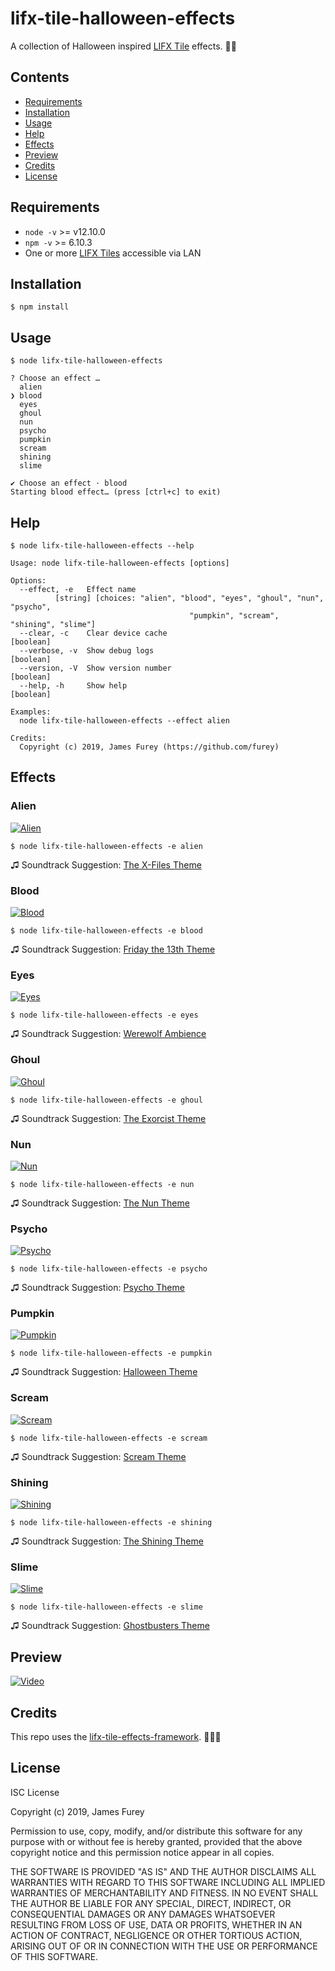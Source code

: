 # lifx-tile-halloween-effects

A collection of Halloween inspired [LIFX Tile](https://www.lifx.com/collections/creative-tiles) effects. 🎃💀

## Contents

- [Requirements](#requirements)
- [Installation](#installation)
- [Usage](#usage)
- [Help](#help)
- [Effects](#effects)
- [Preview](#preview)
- [Credits](#credits)
- [License](#license)

## Requirements

- `node -v` >= v12.10.0
- `npm -v` >= 6.10.3
- One or more [LIFX Tiles](https://www.lifx.com/collections/creative-tiles) accessible via LAN

## Installation

```console
$ npm install
```

## Usage

```console
$ node lifx-tile-halloween-effects

? Choose an effect …
  alien
❯ blood
  eyes
  ghoul
  nun
  psycho
  pumpkin
  scream
  shining
  slime

✔ Choose an effect · blood
Starting blood effect… (press [ctrl+c] to exit)
```

## Help

```console
$ node lifx-tile-halloween-effects --help

Usage: node lifx-tile-halloween-effects [options]

Options:
  --effect, -e   Effect name
          [string] [choices: "alien", "blood", "eyes", "ghoul", "nun", "psycho",
                                        "pumpkin", "scream", "shining", "slime"]
  --clear, -c    Clear device cache                                    [boolean]
  --verbose, -v  Show debug logs                                       [boolean]
  --version, -V  Show version number                                   [boolean]
  --help, -h     Show help                                             [boolean]

Examples:
  node lifx-tile-halloween-effects --effect alien

Credits:
  Copyright (c) 2019, James Furey (https://github.com/furey)
```

## Effects

### Alien

[![Alien](./assets/readme/alien.gif)](https://www.youtube.com/watch?g7TShjbeDuw&t=2s)

```console
$ node lifx-tile-halloween-effects -e alien
```

♫ Soundtrack Suggestion: [The X-Files Theme](https://youtu.be/j2d6T5G2rrY)

### Blood

[![Blood](./assets/readme/blood.gif)](https://www.youtube.com/watch?v=g7TShjbeDuw&t=25s)

```console
$ node lifx-tile-halloween-effects -e blood
```

♫ Soundtrack Suggestion: [Friday the 13th Theme](https://youtu.be/xR8oke8rzp8)

### Eyes

[![Eyes](./assets/readme/eyes.gif)](https://www.youtube.com/watch?v=g7TShjbeDuw&t=47s)

```console
$ node lifx-tile-halloween-effects -e eyes
```

♫ Soundtrack Suggestion: [Werewolf Ambience](https://youtu.be/wWIMQZjZY-E)

### Ghoul

[![Ghoul](./assets/readme/ghoul.gif)](https://www.youtube.com/watch?v=g7TShjbeDuw&t=68s)

```console
$ node lifx-tile-halloween-effects -e ghoul
```

♫ Soundtrack Suggestion: [The Exorcist Theme](https://youtu.be/1hbQpjYtbps)

### Nun

[![Nun](./assets/readme/nun.gif)](https://www.youtube.com/watch?v=g7TShjbeDuw&t=91s)

```console
$ node lifx-tile-halloween-effects -e nun
```

♫ Soundtrack Suggestion: [The Nun Theme](https://youtu.be/s4AF3q51Ius)

### Psycho

[![Psycho](./assets/readme/psycho.gif)](https://www.youtube.com/watch?v=g7TShjbeDuw&t=113s)

```console
$ node lifx-tile-halloween-effects -e psycho
```

♫ Soundtrack Suggestion: [Psycho Theme](https://youtu.be/Me-VhC9ieh0)

### Pumpkin

[![Pumpkin](./assets/readme/pumpkin.gif)](https://www.youtube.com/watch?v=g7TShjbeDuw&t=135s)

```console
$ node lifx-tile-halloween-effects -e pumpkin
```

♫ Soundtrack Suggestion: [Halloween Theme](https://youtu.be/pT4FY3NrhGg)

### Scream

[![Scream](./assets/readme/scream.gif)](https://www.youtube.com/watch?v=g7TShjbeDuw&t=157s)

```console
$ node lifx-tile-halloween-effects -e scream
```

♫ Soundtrack Suggestion: [Scream Theme](https://youtu.be/l4Rzp8_M_lU?t=109)

### Shining

[![Shining](./assets/readme/shining.gif)](https://www.youtube.com/watch?v=g7TShjbeDuw&t=179s)

```console
$ node lifx-tile-halloween-effects -e shining
```

♫ Soundtrack Suggestion: [The Shining Theme](https://youtu.be/g_nsZ8yt1KA)

### Slime

[![Slime](./assets/readme/slime.gif)](https://www.youtube.com/watch?v=g7TShjbeDuw&t=201s)

```console
$ node lifx-tile-halloween-effects -e slime
```

♫ Soundtrack Suggestion: [Ghostbusters Theme](https://youtu.be/9J9haehfQeg)

## Preview

[![Video](./assets/readme/video.png)](https://www.youtube.com/watch?v=g7TShjbeDuw)

## Credits

This repo uses the [lifx-tile-effects-framework](https://github.com/furey/lifx-tile-effects-framework). 👨‍🔬💡

## License

ISC License

Copyright (c) 2019, James Furey

Permission to use, copy, modify, and/or distribute this software for any
purpose with or without fee is hereby granted, provided that the above
copyright notice and this permission notice appear in all copies.

THE SOFTWARE IS PROVIDED "AS IS" AND THE AUTHOR DISCLAIMS ALL WARRANTIES
WITH REGARD TO THIS SOFTWARE INCLUDING ALL IMPLIED WARRANTIES OF
MERCHANTABILITY AND FITNESS. IN NO EVENT SHALL THE AUTHOR BE LIABLE FOR
ANY SPECIAL, DIRECT, INDIRECT, OR CONSEQUENTIAL DAMAGES OR ANY DAMAGES
WHATSOEVER RESULTING FROM LOSS OF USE, DATA OR PROFITS, WHETHER IN AN
ACTION OF CONTRACT, NEGLIGENCE OR OTHER TORTIOUS ACTION, ARISING OUT OF
OR IN CONNECTION WITH THE USE OR PERFORMANCE OF THIS SOFTWARE.
